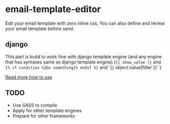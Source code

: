 # email-template-editor
Edit your email template with zero inline css, You can also define and review your email template before send.


## django
This part is build to work fine with django template engine (and any
engine that has syntaxes same as django template engine) (`{{ show_value }}` and `{% if condition %}Do something{% endif %}` and `{{ object.value|filter }}``)

[Read more how to use](https://github.com/phuong/email-template-editor/blob/master/django/README.md)


## TODO
- Use SASS to compile
- Apply for other template engines
- Prepare for other frameworks
  
